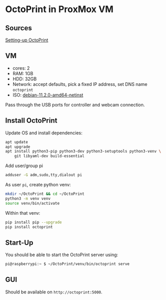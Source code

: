 # OctoPrint in ProxMox VM

## Sources

[Setting-up OctoPrint](https://community.octoprint.org/t/setting-up-octoprint-on-a-raspberry-pi-running-raspbian-or-raspberry-pi-os/2337)

## VM

* cores: 2
* RAM: 1GB
* HDD: 32GB
* Network: accept defaults, pick a fixed IP address, set DNS name `octoprint`
* ISO: [debian-11.2.0-amd64-netinst](https://cdimage.debian.org/debian-cd/current/amd64/iso-cd/debian-11.2.0-amd64-netinst.iso)

Pass through the USB ports for controller and webcam connection.

## Install OctoPrint

Update OS and install dependencies:
```sh
apt update
apt upgrade
apt install python3-pip python3-dev python3-setuptools python3-venv \
    git libyaml-dev build-essential
```

Add user/group pi
```sh
adduser -G adm,sudo,tty,dialout pi
```

As user `pi`, create python venv:

```sh
mkdir ~/OctoPrint && cd ~/OctoPrint
python3 -m venv venv
source venv/bin/activate
```

Within that venv:

```sh
pip install pip --upgrade
pip install octoprint
```

## Start-Up

You should be able to start the OctoPrint server using:

```sh
pi@raspberrypi:~ $ ~/OctoPrint/venv/bin/octoprint serve
```

## GUI

Should be available on `http://octoprint:5000`.
